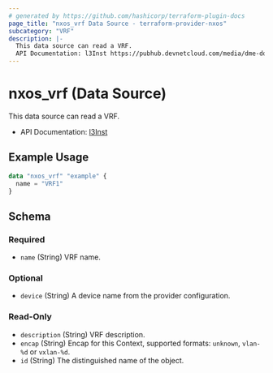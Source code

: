 ```yaml
---
# generated by https://github.com/hashicorp/terraform-plugin-docs
page_title: "nxos_vrf Data Source - terraform-provider-nxos"
subcategory: "VRF"
description: |-
  This data source can read a VRF.
  API Documentation: l3Inst https://pubhub.devnetcloud.com/media/dme-docs-10-2-2/docs/Layer%203/l3:Inst/
---
```


# nxos_vrf (Data Source)

This data source can read a VRF.

- API Documentation: [l3Inst](https://pubhub.devnetcloud.com/media/dme-docs-10-2-2/docs/Layer%203/l3:Inst/)

## Example Usage

```terraform
data "nxos_vrf" "example" {
  name = "VRF1"
}
```

<!-- schema generated by tfplugindocs -->
## Schema

### Required

- `name` (String) VRF name.

### Optional

- `device` (String) A device name from the provider configuration.

### Read-Only

- `description` (String) VRF description.
- `encap` (String) Encap for this Context, supported formats: `unknown`, `vlan-%d` or `vxlan-%d`.
- `id` (String) The distinguished name of the object.
